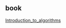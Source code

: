 ## book

[Introduction_to_algorithms](https://github.com/zhangqippp/note/tree/master/book/Introduction_to_algorithms)
